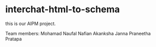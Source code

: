 # interchat-html-to-schema

this is our AIPM project.

Team members:
Mohamad Naufal Nafian
Akanksha Janna
Praneetha Pratapa
